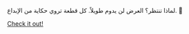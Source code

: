 لماذا تنتظر؟ العرض لن يدوم طويلاً. كل قطعة تروي حكاية من الإبداع. 💯

[Check it out!](https://www.facebook.com/share/17TW2PL6Tj/)